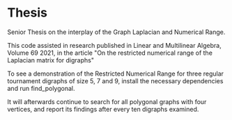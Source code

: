 # Thesis
Senior Thesis on the interplay of the Graph Laplacian and Numerical Range. 

This code assisted in research published in Linear and Multilinear Algebra, Volume 69 2021, in the article 
"On the restricted numerical range of the Laplacian matrix for digraphs"


To see a demonstration of the Restricted Numerical Range for three regular tournament digraphs of size 5, 7 and 9, install
the necessary dependencies and run find_polygonal. 

It will afterwards continue to search for all polygonal graphs with four vertices, and report its findings after every
ten digraphs examined. 



